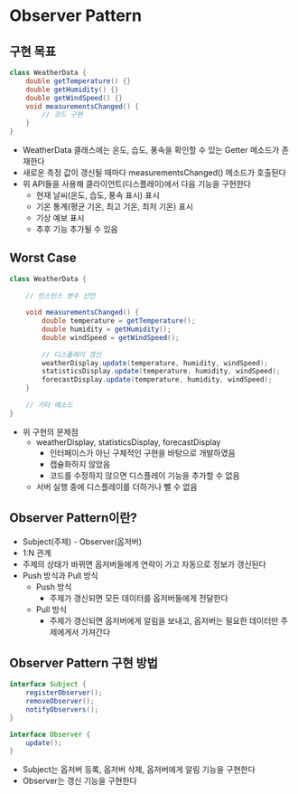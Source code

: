 # Observer Pattern
## 구현 목표
```java
class WeatherData {
    double getTemperature() {}
    double getHumidity() {}
    double getWindSpeed() {}
    void measurementsChanged() {
        // 코드 구현
    }
}
```
* WeatherData 클래스에는 온도, 습도, 풍속을 확인할 수 있는 Getter 메소드가 존재한다
* 새로운 측정 값이 갱신될 때마다 measurementsChanged() 메소드가 호출된다
* 위 API들을 사용해 클라이언트(디스플레이)에서 다음 기능을 구현한다
  * 현재 날씨(온도, 습도, 풍속 표시) 표시
  * 기온 통계(평균 기온, 최고 기온, 최저 기온) 표시
  * 기상 예보 표시
  * 추후 기능 추가될 수 있음

## Worst Case
```java
class WeatherData {
    
    // 인스턴스 변수 선언
    
    void measurementsChanged() {
        double temperature = getTemperature();
        double humidity = getHumidity();
        double windSpeed = getWindSpeed();
        
        // 디스플레이 갱신
        weatherDisplay.update(temperature, humidity, windSpeed);
        statisticsDisplay.update(temperature, humidity, windSpeed);
        forecastDisplay.update(temperature, humidity, windSpeed);
    }
    
    // 기타 메소드
}
```
* 위 구현의 문제점
  * weatherDisplay, statisticsDisplay, forecastDisplay
    * 인터페이스가 아닌 구체적인 구현을 바탕으로 개발하였음
    * 캡슐화하지 않았음
    * 코드를 수정하지 않으면 디스플레이 기능을 추가할 수 없음
  * 서버 실행 중에 디스플레이를 더하거나 뺄 수 없음

## Observer Pattern이란?
* Subject(주제) - Observer(옵저버)
* 1:N 관계
* 주제의 상태가 바뀌면 옵저버들에게 연락이 가고 자동으로 정보가 갱신된다
* Push 방식과 Pull 방식
  * Push 방식
    * 주제가 갱신되면 모든 데이터를 옵저버들에게 전달한다
  * Pull 방식
    * 주제가 갱신되면 옵저버에게 알림을 보내고, 옵저버는 필요한 데이터만 주제에게서 가져간다

## Observer Pattern 구현 방법
```java
interface Subject {
    registerObserver();
    removeObserver();
    notifyObservers();
}

interface Observer {
    update();
}
```
* Subject는 옵저버 등록, 옵저버 삭제, 옵저버에게 알림 기능을 구현한다
* Observer는 갱신 기능을 구현한다